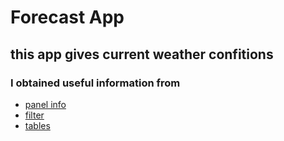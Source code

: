 # Forecast App

## this app gives current weather confitions

### I obtained useful information from
* [panel info](http://www.w3schools.com/bootstrap/bootstrap_panels.asp)
* [filter](http://www.w3schools.com/angular/angular_filters.asp)
* [tables](http://www.w3schools.com/html/html_tables.asp)
